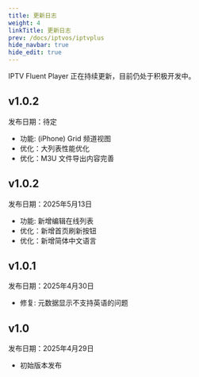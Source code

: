 ```yaml
---
title: 更新日志
weight: 4
linkTitle: 更新日志
prev: /docs/iptvos/iptvplus
hide_navbar: true
hide_edit: true
---
```


IPTV Fluent Player 正在持续更新，目前仍处于积极开发中。

## v1.0.2

发布日期：待定

- 功能: (iPhone) Grid 频道视图
- 优化：大列表性能优化
- 优化：M3U 文件导出内容完善

## v1.0.2

发布日期：2025年5月13日

- 功能: 新增编辑在线列表
- 优化：新增首页刷新按钮
- 优化：新增简体中文语言

## v1.0.1

发布日期：2025年4月30日

- 修复: 元数据显示不支持英语的问题

## v1.0

发布日期：2025年4月29日

- 初始版本发布
